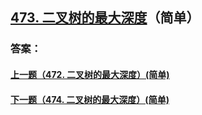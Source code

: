 ## [473. 二叉树的最大深度](https://leetcode-cn.com/problems/merge-two-sorted-lists/)（简单）





### 答案：



#### [上一题（472. 二叉树的最大深度）(简单)](https://github.com/sdwwld/leetCode/blob/master/src/main/java/com/wld/java/leetcode/leetCode0472.md)

#### [下一题（474. 二叉树的最大深度）(简单)](https://github.com/sdwwld/leetCode/blob/master/src/main/java/com/wld/java/leetcode/leetCode0474.md)